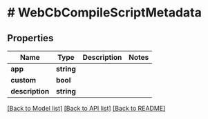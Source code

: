 # # WebCbCompileScriptMetadata

## Properties

Name | Type | Description | Notes
------------ | ------------- | ------------- | -------------
**app** | **string** |  |
**custom** | **bool** |  |
**description** | **string** |  |

[[Back to Model list]](../../README.md#models) [[Back to API list]](../../README.md#endpoints) [[Back to README]](../../README.md)
